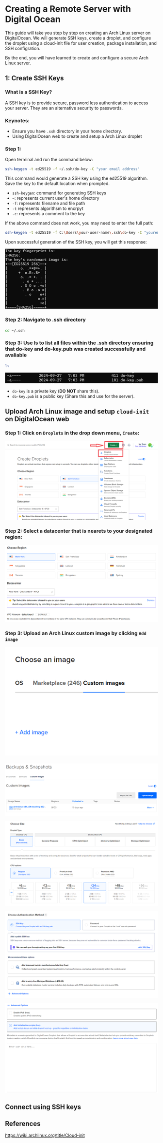 # Creating a Remote Server with Digital Ocean
This guide will take you step by step on creating an Arch Linux server on DigitalOcean. We will generate SSH keys, create a droplet, and configure the droplet using a cloud-init file for user creation, package installation, and SSH configration.
<p> By the end, you will have learned to create and configure a secure Arch Linux server. </p>

## 1: Create SSH Keys
### What is a SSH Key?
<p> A SSH key is to provide secure, password less authentication to access your server. They are an alternative security to passwords. </p>

### __Keynotes:__
* Ensure you have `.ssh` directory in your home directory.
* Using DigitalOcean web to create and setup a Arch Linux droplet

### Step 1:
<p> Open terminal and run the command below: </p>

```bash
ssh-keygen -t ed25519 -f ~/.ssh/do-key -C "your email address"
``` 

<p>This command would generate a SSH key using the ed25519 algorithm. 
Save the key to the default location when prompted. 

* `ssh-keygen`: command for generating SSH keys</br>
* `~`:  represents current user's home directory</br> 
* `-f`: represents filename and file path</br>
* `-t` represents algorithsm to encrpyt</br> 
* `-c`: represents a comment to the key</br>
</p>
<p>If the above command does not work, you may need to enter the full path:</br></p>

```bash
ssh-keygen -t ed25519 -f C:\Users\your-user-name\.ssh\do-key -C "youremail@email.com"
```
Upon successful generation of the SSH key, you will get this response: 

![Relative](/assets/ssh_001.png)

### Step 2: Navigate to .ssh directory
```bash
cd ~/.ssh
```

### Step 3: Use ls to list all files within the .ssh directory ensuring that do-key and do-key.pub was created successfully and avaliable
```bash
ls
```
![Relative](/assets/ssh_002.png)

*  `do-key` is a private key (__DO NOT__ share this).
* `do-key.pub` is a public key (Share this and use for the server).

## Upload Arch Linux image and setup `cloud-init` on DigitalOcean web

### Step 1: Click on `Droplets` in the drop down menu, `Create`:

![Relative](/assets/droplet_001.png)

### Step 2: Select a datacenter that is nearets to your designated region: 

![Relative](/assets/droplet_002.png)

### Step 3: Upload an Arch Linux custom image by clicking `Add image`

![Relative](/assets/droplet_003.png)

### 

![Relative](/assets/droplet_004.png)

![Relative](/assets/droplet_005.png)

![Relative](/assets/droplet_006.png)

![Relative](/assets/droplet_007.png)


## Connect using SSH keys

## References
https://wiki.archlinux.org/title/Cloud-init

